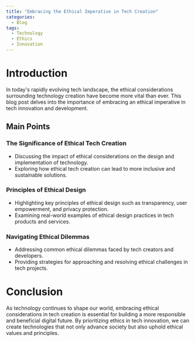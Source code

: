 ```yaml
---
title: "Embracing the Ethical Imperative in Tech Creation"
categories:
  - Blog
tags:
  - Technology
  - Ethics
  - Innovation
---
```


# Introduction
In today's rapidly evolving tech landscape, the ethical considerations surrounding technology creation have become more vital than ever. This blog post delves into the importance of embracing an ethical imperative in tech innovation and development.

## Main Points
### The Significance of Ethical Tech Creation
- Discussing the impact of ethical considerations on the design and implementation of technology.
- Exploring how ethical tech creation can lead to more inclusive and sustainable solutions.

### Principles of Ethical Design
- Highlighting key principles of ethical design such as transparency, user empowerment, and privacy protection.
- Examining real-world examples of ethical design practices in tech products and services.

### Navigating Ethical Dilemmas
- Addressing common ethical dilemmas faced by tech creators and developers.
- Providing strategies for approaching and resolving ethical challenges in tech projects.

# Conclusion
As technology continues to shape our world, embracing ethical considerations in tech creation is essential for building a more responsible and beneficial digital future. By prioritizing ethics in tech innovation, we can create technologies that not only advance society but also uphold ethical values and principles.